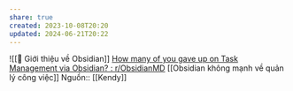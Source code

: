 ```yaml
---
share: true
created: 2023-10-08T20:20
updated: 2024-06-21T20:22
---
```

![[💎 Giới thiệu về Obsidian]]
[How many of you gave up on Task Management via Obsidian? : r/ObsidianMD](https://www.reddit.com/r/ObsidianMD/comments/1dha073/how_many_of_you_gave_up_on_task_management_via/)
[[Obsidian không mạnh về quản lý công việc]]
Nguồn:: [[Kendy]]